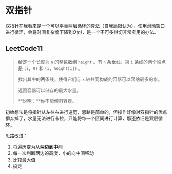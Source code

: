 # 双指针

双指针在我看来是一个可以平替两层循环的算法（自我局限认为），使用滑动窗口进行循环，会将时间复杂度下降到*O(n)*，是一个不可多得切非常实用的办法。



## LeetCode11

> 给定一个长度为 `n` 的整数数组 `height` 。有 `n` 条垂线，第 `i` 条线的两个端点是 `(i, 0)` 和 `(i, height[i])` 。
>
> 找出其中的两条线，使得它们与 `x` 轴共同构成的容器可以容纳最多的水。
>
> 返回容器可以储存的最大水量。
>
> **说明：**你不能倾斜容器。

初始想法是将指针从左往右进行遍历，思路是简单的，但操作好像对双指针的优点摒弃掉了，水量无法进行卡控，只能将每一个区间进行计算，那还依旧是双层循环。

思路改进：

1. 将遍历变为从**两边到中间**
2. 每一次判断两边的高度，小的向中间移动
3. 比较最大值
4. 搞定

